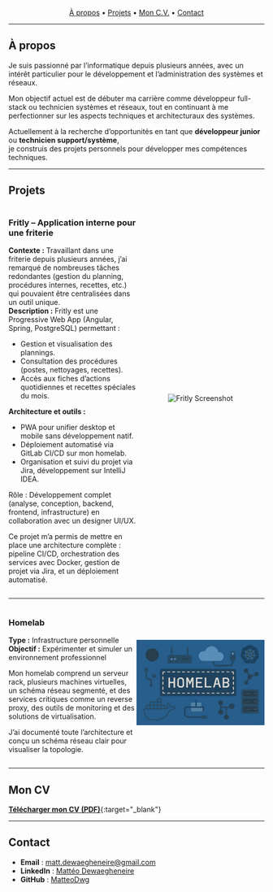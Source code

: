 <!-- Navbar -->
<p align="center">
  <a href="#a-propos">À propos</a> •
  <a href="#projets">Projets</a> •
  <a href="#mon-cv">Mon C.V.</a> •
  <a href="#contact">Contact</a>
</p>

---

## À propos
Je suis passionné par l’informatique depuis plusieurs années, avec un intérêt particulier pour le développement et l’administration des systèmes et réseaux.

Mon objectif actuel est de débuter ma carrière comme développeur full-stack ou technicien systèmes et réseaux, tout en continuant à me perfectionner sur les aspects techniques et architecturaux des systèmes.

Actuellement à la recherche d’opportunités en tant que **développeur junior** ou **technicien support/système**,  
je construis des projets personnels pour développer mes compétences techniques.

---

## Projets

<!-- Projet 1 -->
<div style="display: flex; align-items: center;">
  <div style="flex: 1;">
    <h3>Fritly – Application interne pour une friterie</h3>
    <p>
      <strong>Contexte :</strong> Travaillant dans une friterie depuis plusieurs années, j’ai remarqué de nombreuses tâches redondantes (gestion du planning, procédures internes, recettes, etc.) qui pouvaient être centralisées dans un outil unique. <br>
      <strong>Description :</strong> Fritly est une Progressive Web App (Angular, Spring, PostgreSQL) permettant : <br>
      <ul>
        <li>Gestion et visualisation des plannings.</li>
        <li>Consultation des procédures (postes, nettoyages, recettes).</li>
        <li>Accès aux fiches d’actions quotidiennes et recettes spéciales du mois.</li>
      </ul>
      <strong>Architecture et outils :</strong><br>
      <ul>
        <li>PWA pour unifier desktop et mobile sans développement natif.</li>
        <li>Déploiement automatisé via GitLab CI/CD sur mon homelab.</li>
        <li>Organisation et suivi du projet via Jira, développement sur IntelliJ IDEA.</li>
      </ul>
      Rôle : Développement complet (analyse, conception, backend, frontend, infrastructure) en collaboration avec un designer UI/UX.
    </p>
    <p>
      Ce projet m’a permis de mettre en place une architecture complète :
      pipeline CI/CD, orchestration des services avec Docker,
      gestion de projet via Jira, et un déploiement automatisé.
    </p>
  </div>
  <div style="flex: 1; text-align: center;">
    <img src="images/fritly.png" alt="Fritly Screenshot" width="300">
  </div>
</div>

---

<!-- Projet 2 -->
<div style="display: flex; align-items: center;">
  <div style="flex: 1;">
    <h3>Homelab</h3>
    <p>
      <strong>Type :</strong> Infrastructure personnelle <br>
      <strong>Objectif :</strong> Expérimenter et simuler un environnement professionnel
    </p>
    <p>
      Mon homelab comprend un serveur rack, plusieurs machines virtuelles, 
      un schéma réseau segmenté, et des services critiques comme un reverse proxy,
      des outils de monitoring et des solutions de virtualisation.
    </p>
    <p>
      J’ai documenté toute l’architecture et conçu un schéma réseau clair pour visualiser la topologie.
    </p>
  </div>
  <div style="flex: 1; text-align: center;">
    <img src="images/homelab.png" alt="Homelab Network Diagram" width="300">
  </div>
</div>

---

## Mon CV
[**Télécharger mon CV (PDF)**](assets/Curriculum_Mattéo_2025_job_developpeur_fullstack.pdf){:target="_blank"}

---

## Contact
- **Email** : matt.dewaegheneire@gmail.com
- **LinkedIn** : [Mattéo Dewaegheneire](https://www.linkedin.com/in/matt%C3%A9o-dewaegheneire-9a541629a/)  
- **GitHub** : [MatteoDwg](https://github.com/MatteoDwg)

